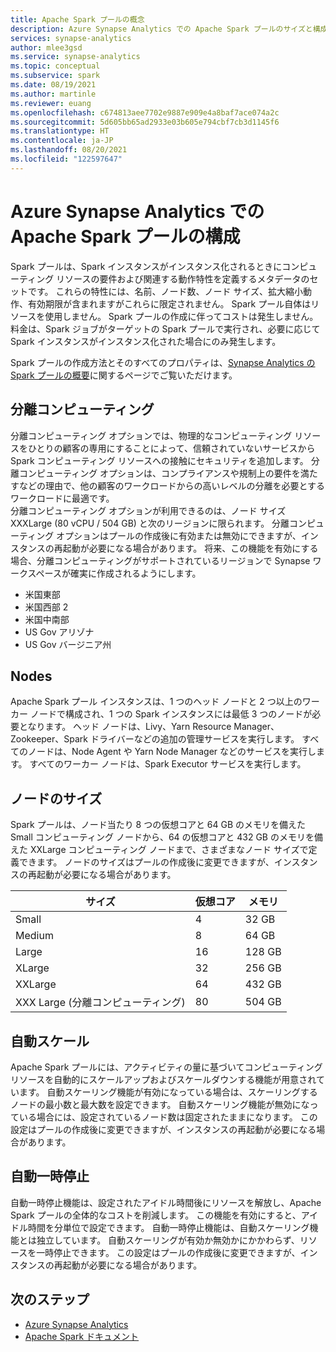 ```yaml
---
title: Apache Spark プールの概念
description: Azure Synapse Analytics での Apache Spark プールのサイズと構成について説明します。
services: synapse-analytics
author: mlee3gsd
ms.service: synapse-analytics
ms.topic: conceptual
ms.subservice: spark
ms.date: 08/19/2021
ms.author: martinle
ms.reviewer: euang
ms.openlocfilehash: c674813aee7702e9887e909e4a8baf7ace074a2c
ms.sourcegitcommit: 5d605bb65ad2933e03b605e794cbf7cb3d1145f6
ms.translationtype: HT
ms.contentlocale: ja-JP
ms.lasthandoff: 08/20/2021
ms.locfileid: "122597647"
---
```

# <a name="apache-spark-pool-configurations-in-azure-synapse-analytics"></a>Azure Synapse Analytics での Apache Spark プールの構成

Spark プールは、Spark インスタンスがインスタンス化されるときにコンピューティング リソースの要件および関連する動作特性を定義するメタデータのセットです。 これらの特性には、名前、ノード数、ノード サイズ、拡大縮小動作、有効期限が含まれますがこれらに限定されません。 Spark プール自体はリソースを使用しません。 Spark プールの作成に伴ってコストは発生しません。 料金は、Spark ジョブがターゲットの Spark プールで実行され、必要に応じて Spark インスタンスがインスタンス化された場合にのみ発生します。

Spark プールの作成方法とそのすべてのプロパティは、[Synapse Analytics の Spark プールの概要](../quickstart-create-apache-spark-pool-portal.md)に関するページでご覧いただけます。

## <a name="isolated-compute"></a>分離コンピューティング

分離コンピューティング オプションでは、物理的なコンピューティング リソースをひとりの顧客の専用にすることによって、信頼されていないサービスから Spark コンピューティング リソースへの接触にセキュリティを追加します。
分離コンピューティング オプションは、コンプライアンスや規制上の要件を満たすなどの理由で、他の顧客のワークロードからの高いレベルの分離を必要とするワークロードに最適です。  
分離コンピューティング オプションが利用できるのは、ノード サイズ XXXLarge (80 vCPU / 504 GB) と次のリージョンに限られます。  分離コンピューティング オプションはプールの作成後に有効または無効にできますが、インスタンスの再起動が必要になる場合があります。  将来、この機能を有効にする場合、分離コンピューティングがサポートされているリージョンで Synapse ワークスペースが確実に作成されるようにします。

* 米国東部
* 米国西部 2
* 米国中南部
* US Gov アリゾナ
* US Gov バージニア州

## <a name="nodes"></a>Nodes

Apache Spark プール インスタンスは、1 つのヘッド ノードと 2 つ以上のワーカー ノードで構成され、1 つの Spark インスタンスには最低 3 つのノードが必要となります。  ヘッド ノードは、Livy、Yarn Resource Manager、Zookeeper、Spark ドライバーなどの追加の管理サービスを実行します。  すべてのノードは、Node Agent や Yarn Node Manager などのサービスを実行します。 すべてのワーカー ノードは、Spark Executor サービスを実行します。

## <a name="node-sizes"></a>ノードのサイズ

Spark プールは、ノード当たり 8 つの仮想コアと 64 GB のメモリを備えた Small コンピューティング ノードから、64 の仮想コアと 432 GB のメモリを備えた XXLarge コンピューティング ノードまで、さまざまなノード サイズで定義できます。 ノードのサイズはプールの作成後に変更できますが、インスタンスの再起動が必要になる場合があります。

|サイズ | 仮想コア | メモリ|
|-----|------|-------|
|Small|4|32 GB|
|Medium|8|64 GB|
|Large|16|128 GB|
|XLarge|32|256 GB|
|XXLarge|64|432 GB|
|XXX Large (分離コンピューティング)|80|504 GB|

## <a name="autoscale"></a>自動スケール

Apache Spark プールには、アクティビティの量に基づいてコンピューティング リソースを自動的にスケールアップおよびスケールダウンする機能が用意されています。  自動スケーリング機能が有効になっている場合は、スケーリングするノードの最小数と最大数を設定できます。
自動スケーリング機能が無効になっている場合には、設定されているノード数は固定されたままになります。  この設定はプールの作成後に変更できますが、インスタンスの再起動が必要になる場合があります。

## <a name="automatic-pause"></a>自動一時停止

自動一時停止機能は、設定されたアイドル時間後にリソースを解放し、Apache Spark プールの全体的なコストを削減します。  この機能を有効にすると、アイドル時間を分単位で設定できます。  自動一時停止機能は、自動スケーリング機能とは独立しています。 自動スケーリングが有効か無効かにかかわらず、リソースを一時停止できます。  この設定はプールの作成後に変更できますが、インスタンスの再起動が必要になる場合があります。

## <a name="next-steps"></a>次のステップ

* [Azure Synapse Analytics](../index.yml)
* [Apache Spark ドキュメント](https://spark.apache.org/docs/2.4.5/)